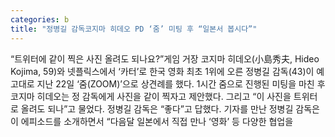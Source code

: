 ```yaml
---
categories: b
title: "정병길 감독코지마 히데오 PD ‘줌’ 미팅 후 “일본서 봅시다”"
---
```

“트위터에 같이 찍은 사진 올려도 되나요?”게임 거장 코지마 히데오(小島秀夫, Hideo Kojima, 59)와 넷플릭스에서 ‘카터’로 한국 영화 최초 1위에 오른 정병길 감독(43)이 예고대로 지난 22일 ‘줌(ZOOM)’으로 상견례를 했다. 1시간 줌으로 진행된 미팅을 마친 후 코지마 히데오는 정 감독에게 사진을 같이 찍자고 제안했다. 그리고 “이 사진을 트위터로 올려도 되나”고 물었다. 정병길 감독은 “좋다”고 답했다. 기자를 만난 정병길 감독은 이 에피소드를 소개하면서 “다음달 일본에서 직접 만나 ‘영화’ 등 다양한 협업을
